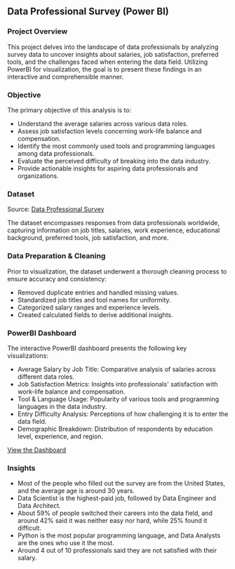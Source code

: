 ## Data Professional Survey (Power BI)

### Project Overview
This project delves into the landscape of data professionals by analyzing survey data to uncover insights about salaries, job satisfaction, preferred tools, and the challenges faced when entering the data field. Utilizing PowerBI for visualization, the goal is to present these findings in an interactive and comprehensible manner.

### Objective
The primary objective of this analysis is to:

- Understand the average salaries across various data roles.
- Assess job satisfaction levels concerning work-life balance and compensation.
- Identify the most commonly used tools and programming languages among data professionals.
- Evaluate the perceived difficulty of breaking into the data industry.
- Provide actionable insights for aspiring data professionals and organizations.

### Dataset

Source: [Data Professional Survey](https://github.com/AlexTheAnalyst/Power-BI/blob/main/Power%20BI%20-%20Final%20Project.xlsx)


The dataset encompasses responses from data professionals worldwide, capturing information on job titles, salaries, work experience, educational background, preferred tools, job satisfaction, and more.​

### Data Preparation & Cleaning
Prior to visualization, the dataset underwent a thorough cleaning process to ensure accuracy and consistency:

- Removed duplicate entries and handled missing values.
- Standardized job titles and tool names for uniformity.
- Categorized salary ranges and experience levels.
- Created calculated fields to derive additional insights.​

### PowerBI Dashboard
The interactive PowerBI dashboard presents the following key visualizations:

- Average Salary by Job Title: Comparative analysis of salaries across different data roles.
- Job Satisfaction Metrics: Insights into professionals' satisfaction with work-life balance and compensation.
- Tool & Language Usage: Popularity of various tools and programming languages in the data industry.
- Entry Difficulty Analysis: Perceptions of how challenging it is to enter the data field.
- Demographic Breakdown: Distribution of respondents by education level, experience, and region.​

 [View the Dashboard](https://github.com/RabiyaShahbaz/Data-Professional-Survey-PowerBI/blob/main/Dashboard.pdf)

### Insights
- Most of the people who filled out the survey are from the United States, and the average age is around 30 years.
- Data Scientist is the highest-paid job, followed by Data Engineer and Data Architect.
- About 59% of people switched their careers into the data field, and around 42% said it was neither easy nor hard, while 25% found it difficult.
- Python is the most popular programming language, and Data Analysts are the ones who use it the most.
- Around 4 out of 10 professionals said they are not satisfied with their salary.
